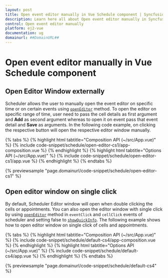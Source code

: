 ```yaml
---
layout: post
title: Open event editor manually in Vue Schedule component | Syncfusion
description: Learn here all about Open event editor manually in Syncfusion Vue Schedule component of Syncfusion Essential JS 2 and more.
control: Open event editor manually 
platform: ej2-vue
documentation: ug
domainurl: ##DomainURL##
---
```


# Open event editor manually in Vue Schedule component

## Open Editor Window externally

Scheduler allows the user to manually open the event editor on specific time or on certain events using [`openEditor`](../api/schedule/#openeditor) method. To open the editor on specific range of time, user need to pass the cell details as first argument and **Add** as second argument whereas to open it on event pass that event detail and **Save** as arguments. In the following code example, on clicking the respective button will open the respective editor window manually.

{% tabs %}
{% highlight html tabtitle="Composition API (~/src/App.vue)" %}
{% include code-snippet/schedule/open-editor-cs1/app-composition.vue %}
{% endhighlight %}
{% highlight html tabtitle="Options API (~/src/App.vue)" %}
{% include code-snippet/schedule/open-editor-cs1/app.vue %}
{% endhighlight %}
{% endtabs %}
        
{% previewsample "page.domainurl/code-snippet/schedule/open-editor-cs1" %}

## Open editor window on single click

By default, Scheduler Editor window will open when double clicking the cells or appointments. You can also open the editor window with single click by using [`openEditor`](../api/schedule/#openeditor) method in `eventClick` and `cellClick` events of scheduler and setting false to [`showQuickInfo`](../api/schedule/#showquickinfo). The following example shows how to open editor window on single click of cells and appointments.

{% tabs %}
{% highlight html tabtitle="Composition API (~/src/App.vue)" %}
{% include code-snippet/schedule/default-cs4/app-composition.vue %}
{% endhighlight %}
{% highlight html tabtitle="Options API (~/src/App.vue)" %}
{% include code-snippet/schedule/default-cs4/app.vue %}
{% endhighlight %}
{% endtabs %}
        
{% previewsample "page.domainurl/code-snippet/schedule/default-cs4" %}
